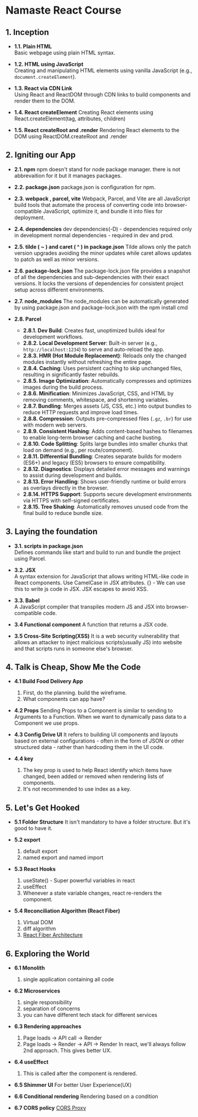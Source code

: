 # Namaste React Course



## 1. Inception

- **1.1. Plain HTML**  
  Basic webpage using plain HTML syntax.

- **1.2. HTML using JavaScript**  
  Creating and manipulating HTML elements using vanilla JavaScript (e.g., `document.createElement`).

- **1.3. React via CDN Link**  
  Using React and ReactDOM through CDN links to build components and render them to the DOM.

- **1.4. React createElement**
  Creating React elements using React.createElement(tag, attributes, children)

- **1.5.  React createRoot and .render**
  Rendering React elements to the DOM using ReactDOM.createRoot and .render



## 2. Igniting our App

- **2.1. npm**
  npm doesn't stand for node package manager. there is not abbrevaition for it but it manages packages.

- **2.2. package.json**
  package.json is configuration for npm.

- **2.3. webpack , parcel, vite**
  Webpack, Parcel, and Vite are all JavaScript build tools that automate the process of converting code into browser-compatible JavaScript, optimize it, and bundle it into files for deployment.

- **2.4. dependencies**
  dev dependencies(-D) - dependencies required only in development
  normal dependencies - required in dev and prod.

- **2.5. tilde ( ~ ) and caret ( ^ ) in package.json**
  Tilde allows only the patch version upgrades avoiding the minor updates while caret allows updates to patch as well as minor versions.

- **2.6. package-lock.json**
  The package-lock.json file provides a snapshot of all the dependencies and sub-dependencies with their exact versions. It locks the versions of dependencies for consistent project setup across different environments.

- **2.7. node_modules**
  The node_modules can be automatically generated by using package.json and package-lock.json with the npm install cmd

- **2.8. Parcel**
  - **2.8.1. Dev Build**: Creates fast, unoptimized builds ideal for development workflows.
  - **2.8.2. Local Development Server**: Built-in server (e.g., `http://localhost:1234`) to serve and auto-reload the app.
  - **2.8.3. HMR (Hot Module Replacement)**: Reloads only the changed modules instantly without refreshing the entire page.
  - **2.8.4. Caching**: Uses persistent caching to skip unchanged files, resulting in significantly faster rebuilds.
  - **2.8.5. Image Optimization**: Automatically compresses and optimizes images during the build process.
  - **2.8.6. Minification**: Minimizes JavaScript, CSS, and HTML by removing comments, whitespace, and shortening variables.
  - **2.8.7. Bundling**: Merges assets (JS, CSS, etc.) into output bundles to reduce HTTP requests and improve load times.
  - **2.8.8. Compression**: Outputs pre-compressed files (`.gz`, `.br`) for use with modern web servers.
  - **2.8.9. Consistent Hashing**: Adds content-based hashes to filenames to enable long-term browser caching and cache busting.
  - **2.8.10. Code Splitting**: Splits large bundles into smaller chunks that load on demand (e.g., per route/component).
  - **2.8.11. Differential Bundling**: Creates separate builds for modern (ES6+) and legacy (ES5) browsers to ensure compatibility.
  - **2.8.12. Diagnostics**: Displays detailed error messages and warnings to assist during development and builds.
  - **2.8.13. Error Handling**: Shows user-friendly runtime or build errors as overlays directly in the browser.
  - **2.8.14. HTTPS Support**: Supports secure development environments via HTTPS with self-signed certificates.
  - **2.8.15. Tree Shaking**: Automatically removes unused code from the final build to reduce bundle size.



## 3. Laying the foundation

- **3.1. scripts in package.json**  
  Defines commands like start and build to run and bundle the project using Parcel.

- **3.2. JSX**  
  A syntax extension for JavaScript that allows writing HTML-like code in React components.
  Use CamelCase in JSX attributes.
  {} - We can use this to write js code in JSX.
  JSX escapes to avoid XSS.

- **3.3. Babel**  
  A JavaScript compiler that transpiles modern JS and JSX into browser-compatible code.

- **3.4 Functional component**
  A function that returns a JSX code.

- **3.5 Cross-Site Scripting(XSS)**
  It is a web security vulnerability that allows an attacker to inject malicious scripts(usually JS) into website and that scripts runs in someone else's browser.

## 4.  Talk is Cheap, Show Me the Code
- **4.1 Build Food Delivery App**
  1. First, do the planning. build the wireframe.
  2. What components can app have?

- **4.2 Props**
  Sending Props to a Component is similar to sending to Arguments to a Function.
  When we want to dynamically pass data to a Component we use props.

- **4.3 Config Drive UI**
  It refers to building UI components and layouts based on external configurations - often in the form of JSON or other structured data - rather than hardcoding them in the UI code.

- **4.4 key**
  1. The key prop is used to help React identify which items have changed, been added or removed when rendering lists of components.
  2. It's not recommended to use index as a key.


## 5. Let's Get Hooked
- **5.1 Folder Structure**
  It isn't mandatory to have a folder structure. But it's good to have it.

- **5.2 export**
  1. default export
  2. named export  and named import

- **5.3 React Hooks**
  1. useState() - Super powerful variables in react
  2. useEffect 
  3. Whenever a state variable changes, react re-renders the component.

- **5.4 Reconciliation Algorithm (React Fiber)**
  1. Virtual DOM
  2. diff algorithm
  3. [React Fiber Architecture](https://github.com/acdlite/react-fiber-architecture)

## 6. Exploring the World
- **6.1 Monolith**
  1. single application containing all code

- **6.2 Microservices**
  1. single responsibility
  2. separation of concerns
  3. you can have different tech stack for different services

- **6.3 Rendering approaches**
  1. Page loads -> API call -> Render
  2. Page loads -> Render -> API -> Render
  In react, we'll always follow 2nd approach. This gives better UX.

- **6.4 useEffect**
  1. This is called after the component is rendered.

- **6.5 Shimmer UI**
  For better User Experience(UX)

- **6.6 Conditional rendering**
  Rendering based on a condition

- **6.7 CORS policy**
  [CORS Proxy](corsproxy.io)

